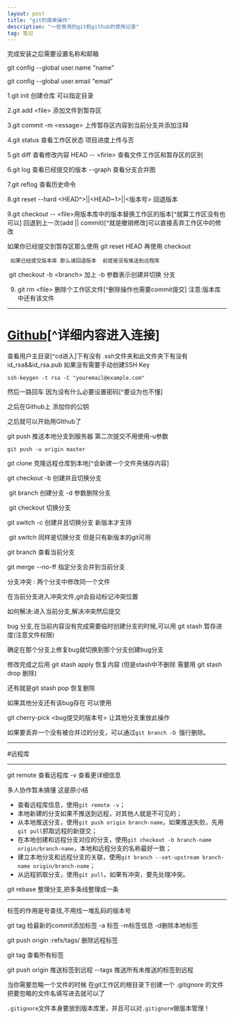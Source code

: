 ```yaml
---
layout: post
title: "git的简单操作"
description: "一些常用的git和github的使用记录"
tag: 笔记
---
```


完成安装之后需要设置名称和邮箱

  git config --global user.name "name"

  git config --global user.email "email"

1.git  init  创建仓库 可以指定目录

2.git add  \<file> 添加文件到暂存区

3.git commit -m  \<essage> 上传暂存区内容到当前分支并添加注释

4.git status  查看工作区状态 项目进度上传与否 

5.git diff   查看修改内容   HEAD -- \<firle>    查看文件工作区和暂存区的区别

6.git log 查看已经提交的版本 --graph 查看分支合并图

7.git reflog 查看历史命令

8.git reset --hard  <HEAD^>\||<HEAD~1>\||<版本号> 回退版本

 9.git checkout --  \<file>用版本库中的版本替换工作区的版本[^就算工作区没有也可以] 回退到上一次(add || commit)[^就是撤销修改]可以直接丢弃工作区中的修改

如果你已经提交到暂存区那么使用 git reset HEAD <file> 再使用 checkout 

 	 如果已经提交版本库 那么请回退版本  前提是没有推送到远程库

​	git checkout -b  \<branch>  加上 -b 参数表示创建并切换 分支

9. git rm \<file> 删除个工作区文件[^删除操作也需要commit提交]    注意:版本库中还有该文件

***



# [Github](https://www.liaoxuefeng.com/wiki/896043488029600/898732864121440)[^详细内容进入连接]

查看用户主目录[^cd进入]下有没有 .ssh文件夹和此文件夹下有没有 id_rsa&&id_rsa.pub 如果没有需要手动创建SSH Key

```
ssh-keygen -t rsa -C "youremail@example.com"
```

然后一路回车 因为没有什么必要设置密码[^要设为也不懂]

之后在Github上 添加你的公钥

之后就可以开始用GIthub了

git push 推送本地分支到服务器 第二次提交不用使用-u参数

```
git push -u origin master
```

git  clone  <url> 克隆远程仓库到本地[^会新建一个文件夹储存内容]

git checkout -b <branch>创建并且切换分支

​	git branch  <bracnch>  创建分支 -d 参数删除分支

​	git checkout <branch> 切换分支

git switch -c <branch> 创建并且切换分支  新版本才支持

​	git switch  <branch> 同样是切换分支 但是只有新版本的git可用

git branch  查看当前分支

git merge  --no-ff  <branch> 指定分支合并到当前分支

分支冲突 : 两个分支中修改同一个文件

在当前分支进入冲突文件,git会自动标记冲突位置

如何解决:进入当前分支,解决冲突然后提交



bug 分支,在当前内容没有完成需要临时创建分支的时候,可以用 git stash 暂存进度(注意文件权限)

确定在那个分支上修复bug就切换到那个分支创建bug分支

修改完成之后用 git stash apply 恢复内容 (但是stash中不删除 需要用 git stash drop 删除)

还有就是git stash pop 恢复删除

如果其他分支还有该bug存在 可以使用

git cherry-pick  <bug提交的版本号> 让其他分支重放此操作

如果要丢弃一个没有被合并过的分支，可以通过`git branch -D `强行删除。

***

#远程库

***

git remote 查看远程库  -v 查看更详细信息



多人协作暂未搞懂 这是原小结

- 查看远程库信息，使用`git remote -v`；
- 本地新建的分支如果不推送到远程，对其他人就是不可见的；
- 从本地推送分支，使用`git push origin branch-name`，如果推送失败，先用`git pull`抓取远程的新提交；
- 在本地创建和远程分支对应的分支，使用`git checkout -b branch-name origin/branch-name`，本地和远程分支的名称最好一致；
- 建立本地分支和远程分支的关联，使用`git branch --set-upstream branch-name origin/branch-name`；
- 从远程抓取分支，使用`git pull`，如果有冲突，要先处理冲突。

git rebase 整理分支,把多条线整理成一条

***



标签的作用是号查找,不用找一堆乱码的版本号

git tag <tagname> 给最新的commit添加标签 -a 标签 -m标签信息 -d删除本地标签

git push origin :refs/tags/<tagname> 删除远程标签

git tag 查看所有标签

git push origin <tagname> 推送标签到远程 --tags 推送所有未推送的标签到远程



当你需要忽略一个文件的时候  在git工作区的根目录下创建一个 .gitignore 的文件 把要忽略的文件名填写进去就可以了

`.gitignore`文件本身要放到版本库里，并且可以对`.gitignore`做版本管理！